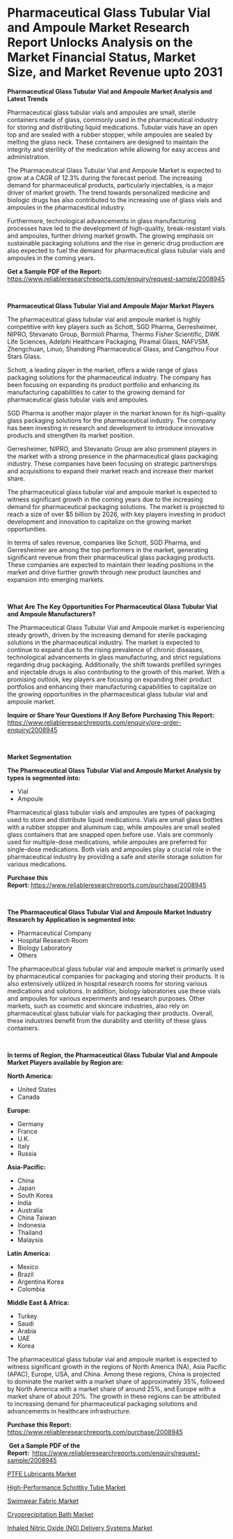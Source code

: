 <p><h1>Pharmaceutical Glass Tubular Vial and Ampoule Market Research Report Unlocks Analysis on the Market Financial Status, Market Size, and Market Revenue upto 2031</h1></p><p><strong>Pharmaceutical Glass Tubular Vial and Ampoule Market Analysis and Latest Trends</strong></p>
<p><p>Pharmaceutical glass tubular vials and ampoules are small, sterile containers made of glass, commonly used in the pharmaceutical industry for storing and distributing liquid medications. Tubular vials have an open top and are sealed with a rubber stopper, while ampoules are sealed by melting the glass neck. These containers are designed to maintain the integrity and sterility of the medication while allowing for easy access and administration.</p><p>The Pharmaceutical Glass Tubular Vial and Ampoule Market is expected to grow at a CAGR of 12.3% during the forecast period. The increasing demand for pharmaceutical products, particularly injectables, is a major driver of market growth. The trend towards personalized medicine and biologic drugs has also contributed to the increasing use of glass vials and ampoules in the pharmaceutical industry.</p><p>Furthermore, technological advancements in glass manufacturing processes have led to the development of high-quality, break-resistant vials and ampoules, further driving market growth. The growing emphasis on sustainable packaging solutions and the rise in generic drug production are also expected to fuel the demand for pharmaceutical glass tubular vials and ampoules in the coming years.</p></p>
<p><strong>Get a Sample PDF of the Report:&nbsp;</strong> <a href="https://www.reliableresearchreports.com/enquiry/request-sample/2008945">https://www.reliableresearchreports.com/enquiry/request-sample/2008945</a></p>
<p>&nbsp;</p>
<p><strong>Pharmaceutical Glass Tubular Vial and Ampoule Major Market Players</strong></p>
<p><p>The pharmaceutical glass tubular vial and ampoule market is highly competitive with key players such as Schott, SGD Pharma, Gerresheimer, NIPRO, Stevanato Group, Bormioli Pharma, Thermo Fisher Scientific, DWK Life Sciences, Adelphi Healthcare Packaging, Piramal Glass, NAFVSM, Zhengchuan, Linuo, Shandong Pharmaceutical Glass, and Cangzhou Four Stars Glass.</p><p>Schott, a leading player in the market, offers a wide range of glass packaging solutions for the pharmaceutical industry. The company has been focusing on expanding its product portfolio and enhancing its manufacturing capabilities to cater to the growing demand for pharmaceutical glass tubular vials and ampoules.</p><p>SGD Pharma is another major player in the market known for its high-quality glass packaging solutions for the pharmaceutical industry. The company has been investing in research and development to introduce innovative products and strengthen its market position.</p><p>Gerresheimer, NIPRO, and Stevanato Group are also prominent players in the market with a strong presence in the pharmaceutical glass packaging industry. These companies have been focusing on strategic partnerships and acquisitions to expand their market reach and increase their market share.</p><p>The pharmaceutical glass tubular vial and ampoule market is expected to witness significant growth in the coming years due to the increasing demand for pharmaceutical packaging solutions. The market is projected to reach a size of over $5 billion by 2026, with key players investing in product development and innovation to capitalize on the growing market opportunities.</p><p>In terms of sales revenue, companies like Schott, SGD Pharma, and Gerresheimer are among the top performers in the market, generating significant revenue from their pharmaceutical glass packaging products. These companies are expected to maintain their leading positions in the market and drive further growth through new product launches and expansion into emerging markets.</p></p>
<p>&nbsp;</p>
<p><strong>What Are The Key Opportunities For Pharmaceutical Glass Tubular Vial and Ampoule Manufacturers?</strong></p>
<p><p>The Pharmaceutical Glass Tubular Vial and Ampoule market is experiencing steady growth, driven by the increasing demand for sterile packaging solutions in the pharmaceutical industry. The market is expected to continue to expand due to the rising prevalence of chronic diseases, technological advancements in glass manufacturing, and strict regulations regarding drug packaging. Additionally, the shift towards prefilled syringes and injectable drugs is also contributing to the growth of this market. With a promising outlook, key players are focusing on expanding their product portfolios and enhancing their manufacturing capabilities to capitalize on the growing opportunities in the pharmaceutical glass tubular vial and ampoule market.</p></p>
<p><strong>Inquire or Share Your Questions If Any Before Purchasing This Report:</strong> <a href="https://www.reliableresearchreports.com/enquiry/pre-order-enquiry/2008945">https://www.reliableresearchreports.com/enquiry/pre-order-enquiry/2008945</a></p>
<p>&nbsp;</p>
<p><strong>Market Segmentation</strong></p>
<p><strong>The Pharmaceutical Glass Tubular Vial and Ampoule Market Analysis by types is segmented into:</strong></p>
<p><ul><li>Vial</li><li>Ampoule</li></ul></p>
<p><p>Pharmaceutical glass tubular vials and ampoules are types of packaging used to store and distribute liquid medications. Vials are small glass bottles with a rubber stopper and aluminum cap, while ampoules are small sealed glass containers that are snapped open before use. Vials are commonly used for multiple-dose medications, while ampoules are preferred for single-dose medications. Both vials and ampoules play a crucial role in the pharmaceutical industry by providing a safe and sterile storage solution for various medications.</p></p>
<p><strong>Purchase this Report:&nbsp;</strong><a href="https://www.reliableresearchreports.com/purchase/2008945">https://www.reliableresearchreports.com/purchase/2008945</a></p>
<p>&nbsp;</p>
<p><strong>The Pharmaceutical Glass Tubular Vial and Ampoule Market Industry Research by Application is segmented into:</strong></p>
<p><ul><li>Pharmaceutical Company</li><li>Hospital Research Room</li><li>Biology Laboratory</li><li>Others</li></ul></p>
<p><p>The pharmaceutical glass tubular vial and ampoule market is primarily used by pharmaceutical companies for packaging and storing their products. It is also extensively utilized in hospital research rooms for storing various medications and solutions. In addition, biology laboratories use these vials and ampoules for various experiments and research purposes. Other markets, such as cosmetic and skincare industries, also rely on pharmaceutical glass tubular vials for packaging their products. Overall, these industries benefit from the durability and sterility of these glass containers.</p></p>
<p>&nbsp;</p>
<p><strong>In terms of Region, the Pharmaceutical Glass Tubular Vial and Ampoule Market Players available by Region are:</strong></p>
<p>
    <p> <strong> North America: </strong>
        <ul>
            <li>United States</li>
            <li>Canada</li>
        </ul>
        </p> 
    <p> <strong> Europe: </strong>
        <ul>
            <li>Germany</li>
            <li>France</li>
            <li>U.K.</li>
            <li>Italy</li>
            <li>Russia</li>
        </ul>
        </p> 
    <p> <strong> Asia-Pacific: </strong>
        <ul>
            <li>China</li>
            <li>Japan</li>
            <li>South Korea</li>
            <li>India</li>
            <li>Australia</li>
            <li>China Taiwan</li>
            <li>Indonesia</li>
            <li>Thailand</li>
            <li>Malaysia</li>
        </ul>
        </p> 
    <p> <strong> Latin America: </strong>
        <ul>
            <li>Mexico</li>
            <li>Brazil</li>
            <li>Argentina Korea</li>
            <li>Colombia</li>
        </ul>
        </p> 
    <p> <strong> Middle East & Africa: </strong>
        <ul>
            <li>Turkey</li>
            <li>Saudi</li>
            <li>Arabia</li>
            <li>UAE</li>
            <li>Korea</li>
        </ul>
    </p>
    </p>
<p><p>The pharmaceutical glass tubular vial and ampoule market is expected to witness significant growth in the regions of North America (NA), Asia Pacific (APAC), Europe, USA, and China. Among these regions, China is projected to dominate the market with a market share of approximately 35%, followed by North America with a market share of around 25%, and Europe with a market share of about 20%. The growth in these regions can be attributed to increasing demand for pharmaceutical packaging solutions and advancements in healthcare infrastructure.</p></p>
<p><strong>Purchase this Report: </strong><a href="https://www.reliableresearchreports.com/purchase/2008945">https://www.reliableresearchreports.com/purchase/2008945</a></p>
<p>&nbsp;<strong>Get a Sample PDF of the Report:&nbsp;&nbsp;</strong><a href="https://www.reliableresearchreports.com/enquiry/request-sample/2008945">https://www.reliableresearchreports.com/enquiry/request-sample/2008945</a></p>
<p><strong></strong></p>
<p><p><a href="https://view.publitas.com/reportprime-1/decoding-the-ptfe-lubricants-market-a-deep-dive-into-the-latest-market-trends-market-segmentation-and-competitive-analysis/">PTFE Lubricants Market</a></p><p><a href="https://sudsy-motorcycle-bbc.notion.site/High-Performance-Schottky-Tube-Market-Furnish-Information-about-Market-Size-Market-Share-Market-Dy-ee9cc29302924e5d9cc42124e000a648">High-Performance Schottky Tube Market</a></p><p><a href="https://view.publitas.com/reportprime-1/swimwear-fabric-market-research-report-provides-critical-insights-that-can-help-shape-business-development-and-investment-strategies/">Swimwear Fabric Market</a></p><p><a href="https://meowing-canidae-761.notion.site/Global-Cryoprecipitation-Bath-Market-by-Types-Applications-and-Major-Players-with-Regional-Growth-23dd806b60c6455c9d50ae5c24c87353">Cryoprecipitation Bath Market</a></p><p><a href="https://github.com/gamblestampleyjenny50m5sl6/Market-Research-Report-List-1/blob/main/inhaled-nitric-oxide-no-delivery-systems-market.md">Inhaled Nitric Oxide (NO) Delivery Systems Market</a></p></p>